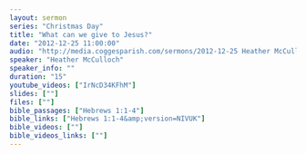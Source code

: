 ```yaml
---
layout: sermon
series: "Christmas Day"
title: "What can we give to Jesus?"
date: "2012-12-25 11:00:00"
audio: "http://media.coggesparish.com/sermons/2012-12-25 Heather McCulloch and Richard Osman.mp3"
speaker: "Heather McCulloch"
speaker_info: ""
duration: "15"
youtube_videos: ["IrNcD34KFhM"]
slides: [""]
files: [""]
bible_passages: ["Hebrews 1:1-4"]
bible_links: ["Hebrews 1:1-4&amp;version=NIVUK"]
bible_videos: [""]
bible_videos_links: [""]
---
```

